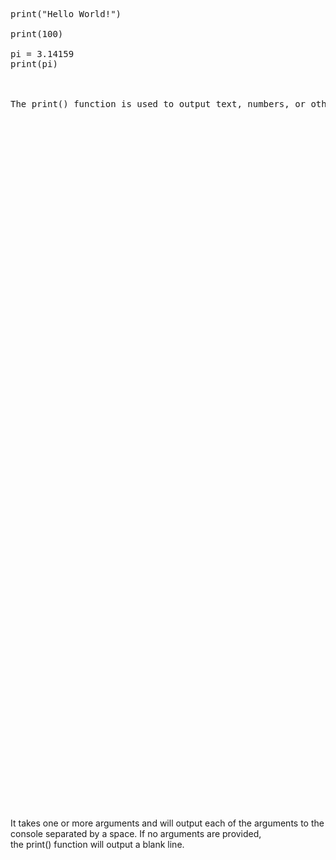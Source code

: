 <pre>print("Hello World!")

print(100)

pi =&nbsp;3.14159
print(pi)



The&nbsp;print()&nbsp;function is used to output text, numbers, or other printable information to the console.






































































</pre>

It takes one or more arguments and will output each of the arguments to the console separated by a space. If no arguments are provided, the print() function will output a blank line.


